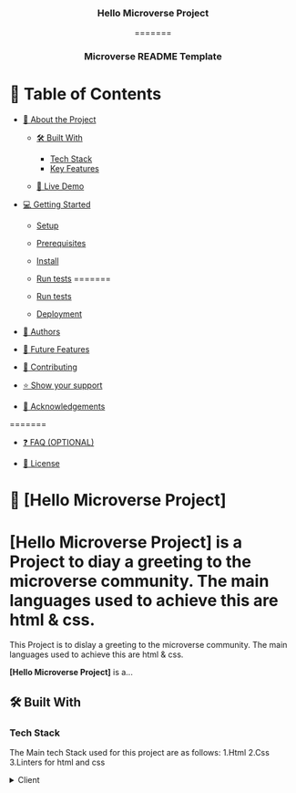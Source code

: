 <a name="readme-top"></a>

<div align="center">

  <br/>
  <h3><b>Hello Microverse Project</b></h3>
=======
  
  <br/>

  <h3><b>Microverse README Template</b></h3>


</div>

<!-- TABLE OF CONTENTS -->

# 📗 Table of Contents

- [📖 About the Project](#about-project)
  - [🛠 Built With](#built-with)
    - [Tech Stack](#tech-stack)
    - [Key Features](#key-features)


  - [🚀 Live Demo](#live-demo)

- [💻 Getting Started](#getting-started)
  - [Setup](#setup)
  - [Prerequisites](#prerequisites)
  - [Install](#install)

  - [Run tests](#run-tests)
=======

  - [Run tests](#run-tests)
  - [Deployment](#deployment)

- [👥 Authors](#authors)
- [🔭 Future Features](#future-features)
- [🤝 Contributing](#contributing)
- [⭐️ Show your support](#support)
- [🙏 Acknowledgements](#acknowledgements)

=======
- [❓ FAQ (OPTIONAL)](#faq)

- [📝 License](#license)

<!-- PROJECT DESCRIPTION -->

# 📖 [Hello Microverse Project] <a name="about-project"></a>




**[Hello Microverse Project]** is a Project  to diay a greeting to the microverse community. The main languages used to achieve this are html & css.
=======
This Project is to dislay a greeting to the microverse community. The main languages used to achieve this are html & css.

**[Hello Microverse Project]** is a...


## 🛠 Built With <a name="built-with"></a>

### Tech Stack <a name="tech-stack"></a>

The Main tech Stack used for this project are as follows:
1.Html 
2.Css
3.Linters for html and css

<details>
  <summary>Client</summary>

   <ul>
=======

<details>
  <summary>Server</summary>
  <ul>

    <li><a href="https://www.w3schools.com/html/">html</a></li>
    <li><a href="https://www.w3schools.com/css/">css</a></li>
  </ul>

</details>
 
=======

<!-- Features -->

### Key Features <a name="key-features"></a>


- **[Html5]**
- **[Css]**
- **[Linters for html5]**

<p align="right">(<a href="#readme-top">back to top</a>)</p>


<!-- GETTING STARTED -->

## 💻 Getting Started <a name="getting-started"></a>

=======

To get a local copy up and running, follow these steps.

### Prerequisites

In order to run this project you need:
Have web browser
have installed Node.js

### Setup

Clone this repository to your desired folder:

```sh
  cd my-folder
  git clone git@github.com:hetrox8/HelloMicroverseproject.git
```

### Install

Install this project with:

Example command:

```sh
  cd my-project
  npm install



### Run tests

  
To run tests, run the following command:
  
```sh
  npx hint .
  npx stylelint "**/*.{css/scss}"
```


<p align="right">(<a href="#readme-top">back to top</a>)</p>

<!-- AUTHORS -->

## 👥 Authors <a name="authors"></a>


👤 **Author**

- GitHub: [@hetrox8](https://github.com/hetrox8)
- Twitter: [@Suleiman gacheru](https://twitter.com/twitterhandle)
- LinkedIn: [@suleiman gacheru](https://linkedin.com/in/suleimangacheru)

<p align="right">(<a href="#readme-top">back to top</a>)</p>

<!-- FUTURE FEATURES -->

## 🔭 Future Features <a name="future-features"></a>


=======

- [ ] **[Dynamic]**
- [ ] **[Well Structured]**
- [ ] **[Responsive]**

<p align="right">(<a href="#readme-top">back to top</a>)</p>

<!-- CONTRIBUTING -->

## 🤝 Contributing <a name="contributing"></a>

Contributions, issues, and feature requests are welcome!

Feel free to check the [issues page](../../issues/).

<p align="right">(<a href="#readme-top">back to top</a>)</p>

<!-- SUPPORT -->

## ⭐️ Show your support <a name="support"></a>

If you like this project kindly follow me on github for further details

<p align="right">(<a href="#readme-top">back to top</a>)</p>

<!-- ACKNOWLEDGEMENTS -->

## 🙏 Acknowledgments <a name="acknowledgements"></a>

I would like to thank the microverse community for their support towards completion of this project

<p align="right">(<a href="#readme-top">back to top</a>)</p>

<!-- LICENSE -->

## 📝 License <a name="license"></a>

This project is [MIT](MIT.md) licensed.
=======

<p align="right">(<a href="#readme-top">back to top</a>)</p>
